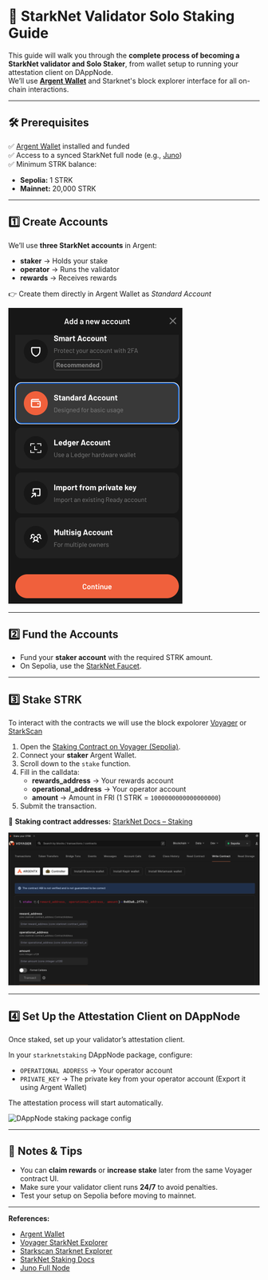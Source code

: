 # 🚀 StarkNet Validator Solo Staking Guide

This guide will walk you through the **complete process of becoming a StarkNet validator and Solo Staker**, from wallet setup to running your attestation client on DAppNode.  
We’ll use **[Argent Wallet](https://www.argent.xyz/)** and Starknet's block explorer interface for all on-chain interactions.

---

## 🛠 Prerequisites

✅ [Argent Wallet](https://www.argent.xyz/) installed and funded  
✅ Access to a synced StarkNet full node (e.g., [Juno](https://github.com/NethermindEth/juno))  
✅ Minimum STRK balance:
- **Sepolia:** 1 STRK  
- **Mainnet:** 20,000 STRK  

---

## 1️⃣ Create Accounts

We’ll use **three StarkNet accounts** in Argent:

- **staker** → Holds your stake  
- **operator** → Runs the validator  
- **rewards** → Receives rewards  

👉 Create them directly in Argent Wallet as _Standard Account_

![Argent wallet create account](https://github.com/dappnode/DAppNodePackage-starknetstaking-generic/raw/main/images/argent-create-account.png)

---

## 2️⃣ Fund the Accounts

- Fund your **staker account** with the required STRK amount.  
- On Sepolia, use the [StarkNet Faucet](https://starknet-faucet.vercel.app).  

---

## 3️⃣ Stake STRK

To interact with the contracts we will use the block expolorer [Voyager](https://voyager.online/) or [StarkScan](https://starkscan.co/)

1. Open the [Staking Contract on Voyager (Sepolia)](https://sepolia.voyager.online/contract/0x03745ab04a431fc02871a139be6b93d9260b0ff3e779ad9c8b377183b23109f1#writeContract).  
2. Connect your **staker** Argent Wallet.  
3. Scroll down to the `stake` function.  
4. Fill in the calldata:
   - **rewards_address** → Your rewards account  
   - **operational_address** → Your operator account  
   - **amount** → Amount in FRI (1 STRK = `1000000000000000000`)  
5. Submit the transaction.  

📌 **Staking contract addresses:** [StarkNet Docs – Staking](https://docs.starknet.io/resources/chain-info/#staking)

![Voyager write contract stake](https://github.com/dappnode/DAppNodePackage-starknetstaking-generic/raw/main/images/voyager-stake.png)

---

## 4️⃣  Set Up the Attestation Client on DAppNode

Once staked, set up your validator’s attestation client.

In your `starknetstaking` DAppNode package, configure:

- `OPERATIONAL ADDRESS` → Your operator account  
- `PRIVATE_KEY` → The private key from your operator account (Export it using Argent Wallet)

The attestation process will start automatically.

![DAppNode staking package config](https://github.com/dappnode/DAppNodePackage-starknetstaking-generic/raw/main/images/dappnode-staking-config.png)

---

## 🧠 Notes & Tips

- You can **claim rewards** or **increase stake** later from the same Voyager contract UI.  
- Make sure your validator client runs **24/7** to avoid penalties.  
- Test your setup on Sepolia before moving to mainnet.  

---

**References:**
- [Argent Wallet](https://www.argent.xyz/)
- [Voyager StarkNet Explorer](https://voyager.online/)
- [Starkscan Starknet Explorer](https://starkscan.co/)
- [StarkNet Staking Docs](https://docs.starknet.io/architecture/staking/)
- [Juno Full Node](https://github.com/NethermindEth/juno)
